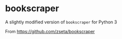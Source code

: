 # bookscraper

A slightly modified version of `bookscraper` for Python 3

From https://github.com/zseta/bookscraper

